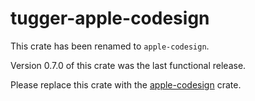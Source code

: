 # tugger-apple-codesign

This crate has been renamed to `apple-codesign`. 

Version 0.7.0 of this crate was the last functional release.

Please replace this crate with the
[apple-codesign](https://crates.io/crates/apple-codesign) crate.
